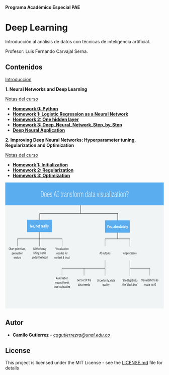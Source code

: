  **Programa Académico Especial PAE** 
# Deep Learning

Introducción al análisis de datos con técnicas de inteligencia artificial.

Profesor: Luis Fernando Carvajal Serna.

## Contenidos
[Introduccion](https://nbviewer.jupyter.org/github/camilogutierrez/MachineLearning/blob/master/MachineLearning.ipynb)

**1. Neural Networks and Deep Learning** 

[Notas del curso](https://nbviewer.jupyter.org/github/camilogutierrez/MachineLearning/blob/master/DeepLearning.ipynb)
* [**Homework 0: Python**](https://nbviewer.jupyter.org/github/camilogutierrez/MachineLearning/blob/master/Python_Basics_With_Numpy_v3a.ipynb)
* [**Homework 1: Logistic Regression as a Neural Network**](https://nbviewer.jupyter.org/github/camilogutierrez/MachineLearning/blob/master/Logistic_Regression_with_a_Neural_Network_mindset_v6a.ipynb)
* [**Homework 2: One hidden layer**](https://nbviewer.jupyter.org/github/camilogutierrez/MachineLearning/blob/master/Planar_data_classification_with_onehidden_layer_v6c.ipynb)
* [**Homework 3: Deep_Neural_Network_Step_by_Step**](https://nbviewer.jupyter.org/github/camilogutierrez/MachineLearning/blob/master/Building_your_Deep_Neural_Network_Step_by_Step_v8a.ipynb)
* [**Deep Neural Application**](https://nbviewer.jupyter.org/github/camilogutierrez/MachineLearning/blob/master/Deep_Neural_Network_Application_v8.ipynb)

**2. Improving Deep Neural Networks: Hyperparameter tuning, Regularization and Optimization** 

[Notas del curso](https://github.com/camilogutierrez/MachineLearning/blob/master/Improving_DeepLearning.ipynb)
* [**Homework 1: Initialization**](https://nbviewer.jupyter.org/github/camilogutierrez/MachineLearning/blob/master/Initialization.ipynb)
* [**Homework 2: Regularization**](https://nbviewer.jupyter.org/github/camilogutierrez/MachineLearning/blob/master/Regularization_v2a.ipynb)
* [**Homework 3: Optimization**](https://nbviewer.jupyter.org/github/https://github.com/camilogutierrez/MachineLearning/blob/master/Optimization_methods_v1b.ipynb)

<img src="images/web.png" style="width:650px;height:400px;">

## Autor

* **Camilo Gutierrez** - *cagutierrezra@unal.edu.co* 

## License

This project is licensed under the MIT License - see the [LICENSE.md](LICENSE.md) file for details
